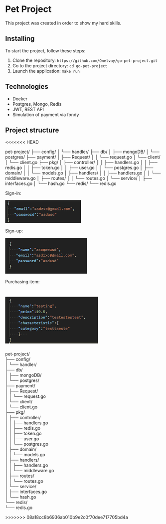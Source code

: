 # Pet Project

This project was created in order to show my hard skills.

## Installing

To start the project, follow these steps:

1. Clone the repository: `https://github.com/Onelvay/go-pet-project.git `
2. Go to the project directory: `cd go-pet-project`
3. Launch the application: `make run`

## Technologies

* Docker
* Postgres, Mongo, Redis
* JWT, REST API
* Simulation of payment via fondy

## Project structure
<<<<<<< HEAD

pet-project/ 
├── config/
│   └── handler/
├── db/
│   ├── mongoDB/
│   └── postgres/
├── payment/
│   ├── Request/
│   │   └── request.go
│   └── client/
│       └── client.go
├── pkg/
│   ├── controller/
│   │   ├── handlers.go
│   │   ├── redis.go
│   │   ├── token.go
│   │   ├── user.go
│   │   └── postgres.go
│   ├── domain/
│   │   └── models.go
│   ├── handlers/
│   │   ├── handlers.go
│   │   └── middleware.go
│   ├── routes/
│   │   └── routes.go
│   └── service/
│       ├── interfaces.go
│       └── hash.go
└── redis/
    └── redis.go

Sign-in:

![img_1.png](img/img_1.png)

Sign-up:

![img.png](img/img.png)

Purchasing item:

![img_2.png](img/img_2.png)
=======
<p>
pet-project/ <br>
├── config/<br>
│   └── handler/<br>
├── db/<br>
│   ├── mongoDB/<br>
│   └── postgres/<br>
├── payment/<br>
│   ├── Request/<br>
│   │   └── request.go<br>
│   └── client/<br>
│       └── client.go<br>
├── pkg/<br>
│   ├── controller/<br>
│   │   ├── handlers.go<br>
│   │   ├── redis.go<br>
│   │   ├── token.go<br>
│   │   ├── user.go<br>
│   │   └── postgres.go<br>
│   ├── domain/<br>
│   │   └── models.go<br>
│   ├── handlers/<br>
│   │   ├── handlers.go<br>
│   │   └── middleware.go<br>
│   ├── routes/<br>
│   │   └── routes.go<br>
│   └── service/<br>
│       ├── interfaces.go<br>
│       └── hash.go<br>
└── redis/<br>
    └── redis.go<br>
</p>
>>>>>>> 08a18cc8b6936ab010b9e2c0f70dee717705bd4a
